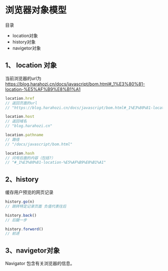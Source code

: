 # 浏览器对象模型

目录

- location对象
- history对象
- navigetor对象

## 1、 location 对象

当前浏览器的url为 https://blog.harahozi.cn/docs/javascript/bom.html#_1%E3%80%81-location-%E5%AF%B9%E8%B1%A1

```js
location.href
// 返回页面的url
// "https://blog.harahozi.cn/docs/javascript/bom.html#_1%E3%80%81-location-%E5%AF%B9%E8%B1%A1"

location.host
// 返回域名
// "blog.harahozi.cn"

location.pathname
// 路径
// "/docs/javascript/bom.html"

location.hash 
// 问号后面的内容（包括?）
// "#_1%E3%80%81-location-%E5%AF%B9%E8%B1%A1"
```



## 2、history
缓存用户预览的网页记录

```js
history.go(n)
// 跳转特定记录页面 负值代表往后

history.back()
// 后腿一步

history.forword()
// 前进
```



## 3、navigetor对象

Navigator 包含有关浏览器的信息。
